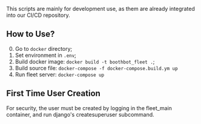 This scripts are mainly for development use, as them are already
integrated into our CI/CD repository.

How to Use?
----
0. Go to `docker` directory;
1. Set environment in `.env`;
2. Build docker image: `docker build -t boothbot_fleet .`;
3. Build source file: `docker-compose -f docker-compose.build.ym up`
4. Run fleet server: `docker-compose up`

First Time User Creation
----
For security, the user must be created by logging in the fleet_main container,
and run django's createsuperuser subcommand.